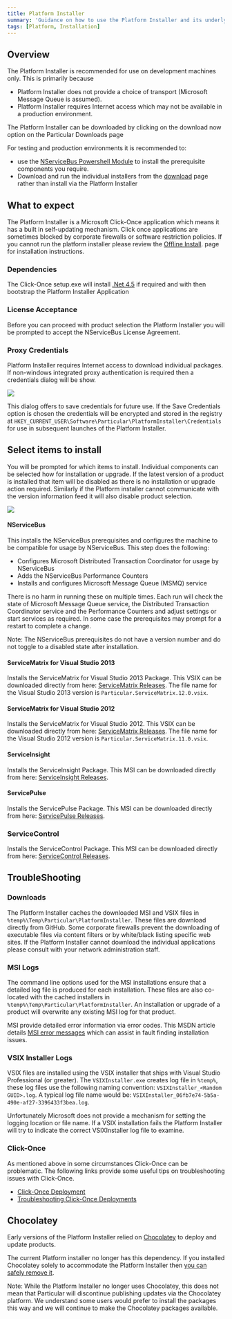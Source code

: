 ```yaml
---
title: Platform Installer
summary: 'Guidance on how to use the Platform Installer and its underlying components'
tags: [Platform, Installation]
---
```


## Overview

The Platform Installer is recommended for use on development machines only.  This is primarily because

- Platform Installer does not provide a choice of transport (Microsoft Message Queue is assumed).
- Platform Installer requires Internet access which may not be available in a production environment.

The Platform Installer can be downloaded by clicking on the download now option on the Particular Downloads page
    
For testing and production environments it is recommended to: 

- use the [NServiceBus Powershell Module](/nservicebus/operations/management-using-powershell.md) to install the prerequisite components you require. 
- Download and run the individual installers from the [download](http://www.particular.net/downloads) page rather than install via the Platform Installer


## What to expect 

The Platform Installer is a Microsoft Click-Once application which means it has a built in self-updating mechanism.  Click  once applications are sometimes blocked by corporate firewalls or software restriction policies. If you cannot run the platform installer please review the [Offline Install](offline.md). page for installation instructions.


### Dependencies

The Click-Once setup.exe will install [.Net 4.5](http://www.microsoft.com/en-au/download/details.aspx?id=40779)  if required and with then bootstrap the Platform Installer 
Application 


### License Acceptance

Before you can proceed with product selection the Platform Installer you will be prompted to accept the NServiceBus License Agreement.  

    
### Proxy Credentials

Platform Installer requires Internet access to download individual packages. If non-windows integrated proxy authentication is required then a credentials dialog will be show. 

![](save-credentials.png)

This dialog offers to save credentials for future use. 
If the Save Credentials option is chosen the credentials will be encrypted and stored in the registry at `HKEY_CURRENT_USER\Software\Particular\PlatformInstaller\Credentials` for use in subsequent launches of the Platform Installer.  


## Select items to install

You will be prompted for which items to install. Individual components can be selected how for installation or upgrade. If the latest version of a product is installed that item will be disabled as there is no installation or upgrade action required.  Similarly if the Platform installer cannot communicate with the version information feed it will also disable product selection.      

![](select-items.png)


#### NServiceBus

This installs the NServiceBus prerequisites and configures the machine to be compatible for usage by NServiceBus. 
This step does the following:

 * Configures Microsoft Distributed Transaction Coordinator for usage by NServiceBus 
 * Adds the NServiceBus Performance Counters
 * Installs and configures Microsoft Message Queue (MSMQ) service

There is no harm in running these on multiple times. Each run will check the state of Microsoft Message Queue service, the Distributed Transaction Coordinator service and the Performance Counters and adjust settings or start services as required. In some case the prerequisites may prompt for a restart to complete a change.

Note: The NServiceBus prerequisites do not have a version number and do not toggle to a disabled state after installation.


#### ServiceMatrix for Visual Studio 2013

Installs the ServiceMatrix for Visual Studio 2013 Package. This VSIX can be downloaded directly from here: [ServiceMatrix Releases](https://github.com/Particular/ServiceMatrix/releases).  The file name for the Visual Studio 2013 version is `Particular.ServiceMatrix.12.0.vsix`.


#### ServiceMatrix for Visual Studio 2012

Installs the ServiceMatrix for Visual Studio 2012. This VSIX can be downloaded directly from here: [ServiceMatrix Releases](https://github.com/Particular/ServiceMatrix/releases). The file name for the Visual Studio 2012 version is `Particular.ServiceMatrix.11.0.vsix`.

 
#### ServiceInsight

Installs the ServiceInsight Package.  This MSI can be downloaded directly from here: [ServiceInsight Releases](https://github.com/Particular/ServiceInsight/releases/latest).


#### ServicePulse

Installs the ServicePulse Package. This MSI can be downloaded directly from here: [ServicePulse Releases](https://github.com/Particular/ServicePulse/releases/latest).
    

### ServiceControl

Installs the ServiceControl Package. This MSI can be downloaded directly from here: [ServiceControl Releases](https://github.com/Particular/ServiceControl/releases/latest).


## TroubleShooting

### Downloads 

The Platform Installer caches the downloaded MSI and VSIX files in `%temp%\Temp\Particular\PlatformInstaller`.  These files are download directly from GitHub.  Some corporate firewalls prevent the downloading of executable files via content filters or by white/black listing specific web sites. If the Platform Installer cannot download the individual applications please consult with your network administration staff.  


### MSI Logs

The command line options used for the MSI  installations ensure that a detailed log file is produced for each installation.  These files are also co-located with the cached installers in `%temp%\Temp\Particular\PlatformInstaller`.
An installation or upgrade of a product will overwrite any existing MSI log for that product. 

MSI provide detailed error information via error codes.  This MSDN article details [MSI error messages](https://msdn.microsoft.com/en-us/library/aa376931.aspx) which can assist in fault finding installation issues. 


### VSIX Installer Logs

VSIX files are installed using the VSIX installer that ships with Visual Studio Professional (or greater).  The `VSIXInstaller.exe` creates log file in `%temp%`,  these log files use the following naming convention: `VSIXInstaller_<Random GUID>.log`. A typical log file name would be: `VSIXInstaller_06fb7e74-5b5a-490e-af27-3396433f3bea.log`.


Unfortunately Microsoft does not provide a mechanism for setting the logging location or file name. If a VSIX installation fails the Platform Installer will try to indicate the correct VSIXInstaller log file to examine.  


### Click-Once 

As mentioned above in some circumstances Click-Once can be problematic.  The following links provide some useful tips on troubleshooting issues with Click-Once.

* [Click-Once Deployment](https://msdn.microsoft.com/en-us/library/t71a733d.aspx)
* [Troubleshooting Click-Once Deployments](https://msdn.microsoft.com/en-us/library/fb94w1t5.aspx)


## Chocolatey   

Early versions of the Platform Installer relied on [Chocolatey](https://chocolatey.org) to deploy and update products.

The current Platform installer no longer has this dependency.  If you installed Chocolatey solely to accommodate the Platform Installer then [you can safely remove it](https://github.com/chocolatey/choco/wiki/Uninstallation).

Note: While the Platform Installer no longer uses Chocolatey, this does not mean that Particular will discontinue publishing updates via the Chocolatey platform. We understand some users would prefer to install the packages this way and we will continue to make the Chocolatey packages available.  
